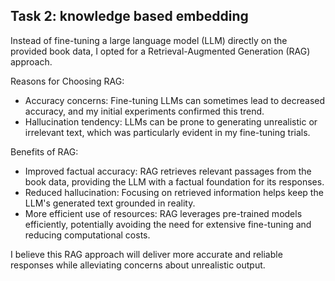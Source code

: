 ## Task 2: knowledge based embedding
Instead of fine-tuning a large language model (LLM) directly on the provided book data, I opted for a Retrieval-Augmented Generation (RAG) approach.

Reasons for Choosing RAG:

- Accuracy concerns: Fine-tuning LLMs can sometimes lead to decreased accuracy, and my initial experiments confirmed this trend.
- Hallucination tendency: LLMs can be prone to generating unrealistic or irrelevant text, which was particularly evident in my fine-tuning trials.

Benefits of RAG:

- Improved factual accuracy: RAG retrieves relevant passages from the book data, providing the LLM with a factual foundation for its responses.
- Reduced hallucination: Focusing on retrieved information helps keep the LLM's generated text grounded in reality.
- More efficient use of resources: RAG leverages pre-trained models efficiently, potentially avoiding the need for extensive fine-tuning and reducing computational costs.

I believe this RAG approach will deliver more accurate and reliable responses while alleviating concerns about unrealistic output.
